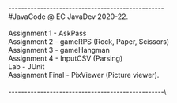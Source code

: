 -------------------------------------------------\
#JavaCode @ EC JavaDev 2020-22.\
\
Assignment 1 - AskPass\
Assignment 2 - gameRPS (Rock, Paper, Scissors)\
Assignment 3 - gameHangman\
Assignment 4 - InputCSV (Parsing)\
Lab - JUnit\
Assignment Final - PixViewer (Picture viewer).\
\
-------------------------------------------------\

